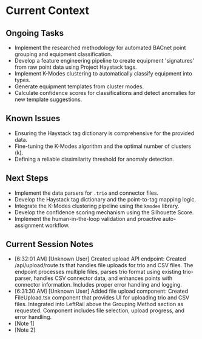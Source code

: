 # Current Context

## Ongoing Tasks

- Implement the researched methodology for automated BACnet point grouping and equipment classification.
- Develop a feature engineering pipeline to create equipment 'signatures' from raw point data using Project Haystack tags.
- Implement K-Modes clustering to automatically classify equipment into types.
- Generate equipment templates from cluster modes.
- Calculate confidence scores for classifications and detect anomalies for new template suggestions.
## Known Issues

- Ensuring the Haystack tag dictionary is comprehensive for the provided data.
- Fine-tuning the K-Modes algorithm and the optimal number of clusters (k).
- Defining a reliable dissimilarity threshold for anomaly detection.
## Next Steps

- Implement the data parsers for `.trio` and connector files.
- Develop the Haystack tag dictionary and the point-to-tag mapping logic.
- Integrate the K-Modes clustering pipeline using the `kmodes` library.
- Develop the confidence scoring mechanism using the Silhouette Score.
- Implement the human-in-the-loop validation and proactive auto-assignment workflow.
## Current Session Notes

- [6:32:01 AM] [Unknown User] Created upload API endpoint: Created /api/upload/route.ts that handles file uploads for trio and CSV files. The endpoint processes multiple files, parses trio format using existing trio-parser, handles CSV connector data, and enhances points with connector information. Includes proper error handling and logging.
- [6:31:30 AM] [Unknown User] Added file upload component: Created FileUpload.tsx component that provides UI for uploading trio and CSV files. Integrated into LeftRail above the Grouping Method section as requested. Component includes file selection, upload progress, and error handling.
- [Note 1]
- [Note 2]
